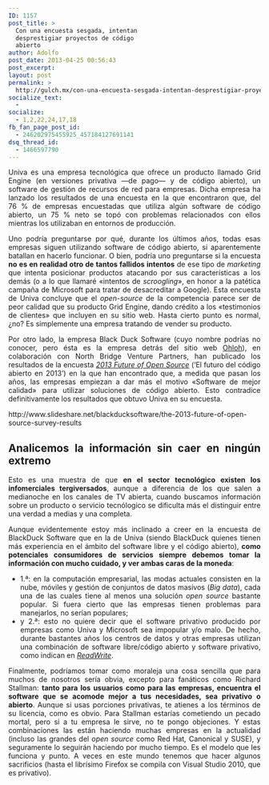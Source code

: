 ```yaml
---
ID: 1157
post_title: >
  Con una encuesta sesgada, intentan
  desprestigiar proyectos de código
  abierto
author: Adolfo
post_date: 2013-04-25 00:56:43
post_excerpt:
layout: post
permalink: >
  http://gulch.mx/con-una-encuesta-sesgada-intentan-desprestigiar-proyectos-de-codigo-abierto/
socialize_text:
  - 
socialize:
  - 1,2,22,24,17,18
fb_fan_page_post_id:
  - 246202975455925_457184127691141
dsq_thread_id:
  - 1466597790
---
```

<p style="text-align: justify">Univa es una empresa tecnológica que ofrece un producto llamado Grid Engine (en versiones privativa —de pago— y de código abierto), un software de gestión de recursos de red para empresas. Dicha empresa ha lanzado los resultados de una encuesta en la que encontraron que, del 76 % de empresas encuestadas que utiliza algún software de código abierto, un 75 % neto se topó con problemas relacionados con ellos mientras los utilizaban en entornos de producción.</p>
<p style="text-align: justify">Uno podría preguntarse por qué, durante los últimos años, todas esas empresas siguen utilizando software de código abierto, si aparentemente batallan en hacerlo funcionar. O bien, podría uno preguntarse si la encuesta <strong>no es en realidad otro de tantos fallidos intentos</strong> de ese tipo de <em>marketing </em>que intenta posicionar productos atacando por sus características a los demás (o a lo que llamaré «intentos de <em>scroogling</em>», en honor a la patética campaña de Microsoft para tratar de desacreditar a Google). Esta encuesta de Univa concluye que el <em>open-source</em> de la competencia parece ser de peor calidad que su producto Grid Engine, dando crédito a los «testimonios de clientes» que incluyen en su sitio web. Hasta cierto punto es normal, ¿no? Es simplemente una empresa tratando de vender su producto.</p>
<p style="text-align: justify">Por otro lado, la empresa Black Duck Software (cuyo nombre podrías no conocer, pero ésta es la empresa detrás del sitio web <a title="Ohloh" href="http://www.ohloh.net" target="_blank">Ohloh</a>), en colaboración con North Bridge Venture Partners, han publicado los resultados de la encuesta <em><a title="SlideShare" href="http://www.slideshare.net/blackducksoftware/the-2013-future-of-open-source-survey-results" target="_blank">2013 Future of Open Source</a></em> (‘El futuro del código abierto en 2013’) en la que han encontrado que, a medida que pasan los años, las empresas empiezan a dar más el motivo «Software de mejor calidad» para utilizar soluciones de código abierto. Esto contradice definitivamente los resultados que obtuvo Univa en su encuesta.</p>
<p style="text-align: justify">http://www.slideshare.net/blackducksoftware/the-2013-future-of-open-source-survey-results</p>

<h2 style="text-align: justify">Analicemos la información sin caer en ningún extremo</h2>
<p style="text-align: justify">Esto es una muestra de que <strong>en el sector tecnológico existen los infomerciales tergiversados</strong>, aunque a diferencia de los que salen a medianoche en los canales de TV abierta, cuando buscamos información sobre un producto o servicio tecnólogico se dificulta más el distinguir entre una verdad a medias y una completa.</p>
<p style="text-align: justify">Aunque evidentemente estoy más inclinado a creer en la encuesta de BlackDuck Software que en la de Univa (siendo BlackDuck quienes tienen más experiencia en el ámbito del software libre y el código abierto), <strong>como potenciales consumidores de servicios siempre debemos tomar la información con mucho cuidado, y ver ambas caras de la moneda</strong>:</p>

<ul style="text-align: justify">
	<li>1.ª: en la computación empresarial, las modas actuales consisten en la nube, móviles y gestión de conjuntos de datos masivos (<em>Big data</em>), cada una de las cuales tiene al menos una solución <em>open source</em> bastante popular. Si fuera cierto que las empresas tienen problemas para manejarlos, no serían populares;</li>
	<li>y 2.ª: esto no quiere decir que el software privativo producido por empresas como Univa y Microsoft sea impopular y/o malo. De hecho, durante bastantes años los centros de datos y otras empresas utilizan una combinación de software libre/código abierto y software privativo, como indican en <a href="http://readwrite.com/2013/04/23/flawed-survey-tries-to-diss-open-source-fails" target="_blank"><em>ReadWrite</em></a>.</li>
</ul>
<p style="text-align: justify">Finalmente, podríamos tomar como moraleja una cosa sencilla que para muchos de nosotros sería obvia, excepto para fanáticos como Richard Stallman: <strong>tanto para los usuarios como para las empresas, encuentra el software que se acomode mejor a tus necesidades, sea privativo o abierto</strong>. Aunque si usas porciones privativas, te atienes a los términos de su licencia, como es obvio. Para Stallman estarías cometiendo un pecado mortal, pero si a tu empresa le sirve, no te pongo objeciones. Y estas combinaciones las están haciendo muchas empresas en la actualidad (incluso las grandes del <em>open source</em> como Red Hat, Canonical y SUSE), y seguramente lo seguirán haciendo por mucho tiempo. Es el modelo que les funciona y punto. A veces en este mundo tenemos que hacer algunos sacrificios (hasta el librísimo Firefox se compila con Visual Studio 2010, que es privativo).</p>